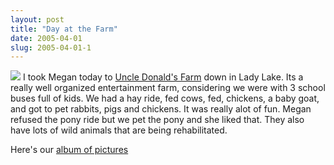 ```yaml
---
layout: post
title: "Day at the Farm"
date: 2005-04-01
slug: 2005-04-01-1
---
```


 ![](/visible-light/images/assets/megan_and_cow.jpg) 
I took Megan today to  [Uncle Donald&apos;s Farm](http://www.florida-secrets.com/Uniquesites/WCsites/WCSpotlights/UncleDonaldsFarm.htm)  down in Lady Lake.  Its a really well organized entertainment farm, considering we were with 3 school buses full of kids. We had a hay ride, fed cows, fed, chickens, a baby goat,  and got to pet rabbits, pigs and chickens.  It was really alot of fun.  Megan refused the pony ride but we pet the pony and she liked that.  They also have lots of wild animals that are being rehabilitated. 

Here&apos;s our  [album of pictures](http://share.shutterfly.com/osi.jsp?i=EeAOG7dw2aM2jFWA) 
